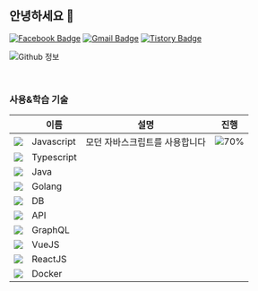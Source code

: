 ## 안녕하세요 👋 

[![Facebook Badge](https://img.shields.io/badge/-Facebook-1877f2?style=flat-square&logo=facebook&logoColor=white&link=https://www.facebook.com/profile.php?id=100010322945153)](https://www.facebook.com/ChoiJinwoo03/)
[![Gmail Badge](https://img.shields.io/badge/-Gmail-c14438?style=flat-square&logo=Gmail&logoColor=white&link=mailto:chlwlsdn0828@gmail.com)](mailto:chlwlsdn0828@gmail.com) 
[![Tistory Badge](https://img.shields.io/badge/-Tistory-orange?style=flat-square&link=https://wlswoo.tistory.com/)](https://wlswoo.tistory.com/)

![Github 정보](https://github-readme-stats.vercel.app/api?username=Choi-Jinwoo&count_private=true&show_icons=true)

<br />


### 사용&학습 기술  

||이름|설명|진행|
|---|---|---|---|
|![](https://img.icons8.com/color/24/000000/javascript.png)|Javascript|모던 자바스크립트를 사용합니다|![70%](https://progress-bar.dev/70)|
|![](https://img.icons8.com/color/24/000000/typescript.png)|Typescript|   |   |
|![](https://img.icons8.com/color/24/000000/java-coffee-cup-logo.png)|Java|   |   |
|![](https://img.icons8.com/color/24/000000/golang.png)|Golang|   |   |
|![](https://img.icons8.com/color/24/000000/add-database.png)|DB|   |   |
|![](https://img.icons8.com/color/24/000000/api.png)|API|   |   |
|![](https://img.icons8.com/color/24/000000/graphql.png)|GraphQL|   |   |
|![](https://img.icons8.com/color/24/000000/vue-js.png)|VueJS|   |   |
|![](https://img.icons8.com/color/24/000000/react-native.png)|ReactJS|   |   |
|![](https://img.icons8.com/color/24/000000/docker.png)|Docker|   |   |
